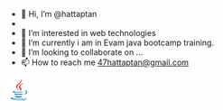 - 👋 Hi, I’m @hattaptan
- 
- 👀 I’m interested in web technologies
- 🌱 I’m currently i am in Evam java bootcamp training.
- 💞️ I’m looking to collaborate on ...
- 📫 How to reach me 47hattaptan@gmail.com


<a href="https://www.java.com" rel="nofollow"> <img src="https://raw.githubusercontent.com/devicons/devicon/master/icons/java/java-original.svg" alt="java" width="40" height="40" style="max-width: 100%;"> </a>
<!---
hattaptan/hattaptan is a ✨ special ✨ repository because its `README.md` (this file) appears on your GitHub profile.
You can click the Preview link to take a look at your changes.
--->
